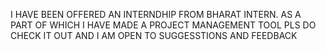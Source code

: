 I HAVE BEEN OFFERED AN INTERNDHIP FROM BHARAT INTERN. 
AS A PART OF WHICH I HAVE MADE A PROJECT MANAGEMENT TOOL
 PLS DO CHECK IT OUT AND I AM OPEN TO SUGGESSTIONS AND FEEDBACK 
 

